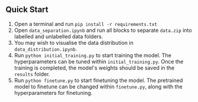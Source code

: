 ## Quick Start

1. Open a terminal and run `pip install -r requirements.txt`
2. Open `data_separation.ipynb` and run all blocks to separate `data.zip` into labelled and unlabelled data folders.
3. You may wish to visualise the data distribution in `data_distribution.ipynb`.
4. Run `python initial_training.py` to start training the model. The hyperparameters can be tuned within `initial_training.py`. Once the training is completed, the model's weights should be saved in the `results` folder.
5. Run `python finetune.py` to start finetuning the model. The pretrained model to finetune can be changed within `finetune.py`, along with the hyperparameters for finetuning.
